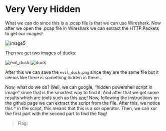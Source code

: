 # Very Very Hidden

What we can do since this is a .pcap file is that we can use Wireshark. Now after we open the .pcap file in Wireshark we can extract the HTTP Packets to get our images!

![image5](https://user-images.githubusercontent.com/71709994/113639317-7f21ea80-963e-11eb-8194-514da1523223.png)

Then we get two images of ducks:

![evil_duck](https://user-images.githubusercontent.com/71709994/113639687-55b58e80-963f-11eb-9020-8b65343c5414.png)
![duck](https://user-images.githubusercontent.com/71709994/113639691-58b07f00-963f-11eb-8ef1-7c4ac94e50c1.png)

After this we can save the `evil_duck.png` since they are the same file but it seems like there is something hidden in there…

Now, what do we do? Well, we can google, “hidden powershell script in image” since that is the smartest way to find it. And after that we get some results which are tools such as this [one](https://github.com/imurasheen/Extract-PSImage)!
Now, following the instructions on the github page we can extract the script from the file.
After this, we notice this ^ in the script, this means that this is a xor operator. Then, we can xor the first part with the second part to find the flag!

> Flag: 
